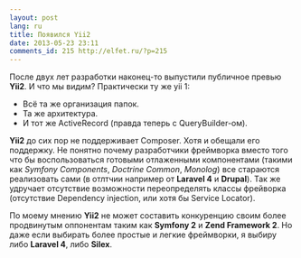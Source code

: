 ```yaml
---
layout: post
lang: ru
title: Появился Yii2
date: 2013-05-23 23:11
comments_id: 215 http://elfet.ru/?p=215
---
```

После двух лет разработки наконец-то выпустили публичное превью <strong>Yii2</strong>.  И что мы видим? Практически ту же yii 1:
<ul>
	<li>Всё та же организация папок. </li>
	<li>Та же архитектура.</li>
	<li>И тот же ActiveRecord (правда теперь с QueryBuilder-ом).</li>
</ul>
<strong>Yii2</strong> до сих пор не поддерживает Composer. Хотя и обещали его поддержку. 
Не понятно почему разработчики фреймворка вместо того что бы воспользоваться готовыми отлаженными компонентами (такими как <em>Symfony Components</em>, <em>Doctrine Common</em>, <em>Monolog</em>) все стараются реализовать сами (в отлтчии например от <strong>Laravel 4</strong> и <strong>Drupal</strong>). 
Так же удручает отсутствие возможности переопределять классы фрейворка (отсутствие Dependency injection, или хотя бы Service Locator).

По моему мнению <strong>Yii2</strong> не может составить конкуренцию своим более продвинутым оппонентам таким как <strong>Symfony 2</strong> и <strong>Zend Framework 2</strong>. Но даже если выбирать более простые и легкие фреймворки, я выбиру либо <strong>Laravel 4</strong>, либо <strong>Silex</strong>. 
